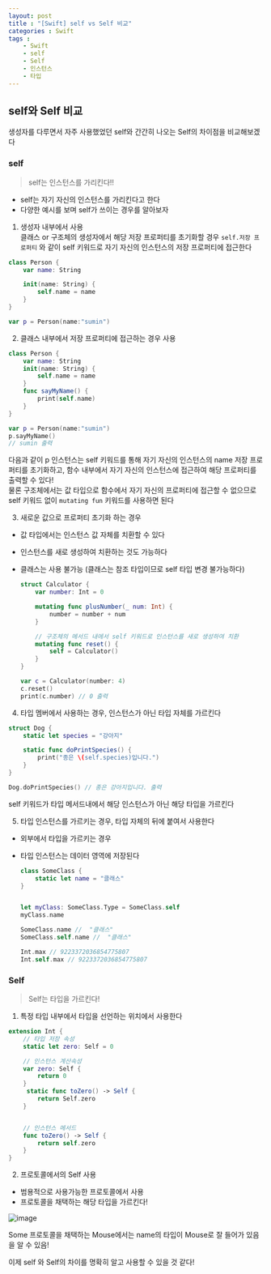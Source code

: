 ```yaml
---
layout: post
title : "[Swift] self vs Self 비교"
categories : Swift
tags : 
    - Swift
    - self
    - Self
    - 인스턴스
    - 타입
---     
```


## self와 Self 비교

생성자를 다루면서 자주 사용했었던 self와 간간히 나오는 Self의 차이점을 비교해보겠다   
### self 
> self는 인스턴스를 가리킨다!!   


- self는 자기 자신의 인스턴스를 가리킨다고 한다
- 다양한 예시를 보며 self가 쓰이는 경우를 알아보자     

1. 생성자 내부에서 사용      
클래스 or 구조체의 생성자에서 해당 저장 프로퍼티를 초기화할 경우 `self.저장 프로퍼티` 와 같이 self 키워드로 자기 자신의 인스턴스의 저장 프로퍼티에 접근한다        
   
  ```swift
  class Person {
      var name: String

      init(name: String) {
          self.name = name
      }
  }

  var p = Person(name:"sumin")
  ```       
   
2. 클래스 내부에서 저장 프로퍼티에 접근하는 경우 사용      
  ```swift
  class Person {
      var name: String
      init(name: String) {
          self.name = name
      }
      func sayMyName() {
          print(self.name)
      }
  }

  var p = Person(name:"sumin")
  p.sayMyName()
  // sumin 출력
  ```        
  다음과 같이 p 인스턴스는 self 키워드를 통해 자기 자신의 인스턴스의 name 저장 프로퍼티를 초기화하고,
  함수 내부에서 자기 자신의 인스턴스에 접근하여 해당 프로퍼티를 출력할 수 있다!    
  물론 구조체에서는 값 타입으로 함수에서 자기 자신의 프로퍼티에 접근할 수 없으므로
  self 키워드 없이 `mutating fun` 키워드를 사용하면 된다   

3. 새로운 값으로 프로퍼티 초기화 하는 경우      
- 값 타입에서는 인스턴스 값 자체를 치환할 수 있다
- 인스턴스를 새로 생성하여 치환하는 것도 가능하다
- 클래스는 사용 불가능 (클래스는 참조 타입이므로 self 타입 변경 불가능하다)   


  ```swift
  struct Calculator {
      var number: Int = 0

      mutating func plusNumber(_ num: Int) {
          number = number + num
      }

      // 구조체의 메서드 내에서 self 키워드로 인스턴스를 새로 생성하여 치환
      mutating func reset() {
          self = Calculator()  
      }
  }

  var c = Calculator(number: 4)
  c.reset()
  print(c.number) // 0 출력
  ```   

4. 타입 멤버에서 사용하는 경우, 인스턴스가 아닌 타입 자체를 가르킨다   
  ```swift
  struct Dog {
      static let species = "강아지"

      static func doPrintSpecies() {
          print("종은 \(self.species)입니다.")
      }
  }

  Dog.doPrintSpecies() // 종은 강아지입니다. 출력
  ```      
self 키워드가 타입 메서드내에서 해당 인스턴스가 아닌 해당 타입을 가르킨다   

5. 타입 인스턴스를 가르키는 경우, 타입 자체의 뒤에 붙여서 사용한다      
- 외부에서 타입을 가르키는 경우
- 타입 인스턴스는 데이터 영역에 저장된다   

  ```swift
  class SomeClass {
      static let name = "클래스"
  }


  let myClass: SomeClass.Type = SomeClass.self
  myClass.name

  SomeClass.name //  "클래스"
  SomeClass.self.name //  "클래스"

  Int.max // 9223372036854775807
  Int.self.max // 9223372036854775807 
  ```        

### Self
> Self는 타입을 가르킨다!   

1. 특정 타입 내부에서 타입을 선언하는 위치에서 사용한다    
  ```swift
  extension Int {
      // 타입 저장 속성
      static let zero: Self = 0   

      // 인스턴스 계산속성
      var zero: Self {  
          return 0
      }
       static func toZero() -> Self {
          return Self.zero     
      }


      // 인스턴스 메서드
      func toZero() -> Self {
          return self.zero    
      }
  }
  ```   
    
    
2. 프로토콜에서의 Self 사용   
- 범용적으로 사용가능한 프로토콜에서 사용
- 프로토콜을 채택하는 해당 타입을 가르킨다!

![image](https://user-images.githubusercontent.com/110437548/231165334-bcfdae77-cb1e-4e7a-a495-18ba9aadf314.png)    


Some 프로토콜을 채택하는 Mouse에서는 name의 타입이 Mouse로 잘 들어가 있음을 알 수 있음!   


이제 self 와 Self의 차이를 명확히 알고 사용할 수 있을 것 같다!



